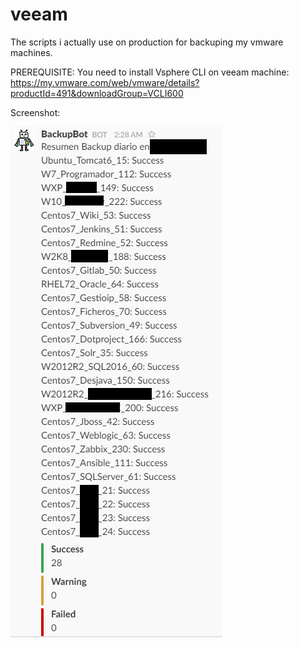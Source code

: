 # veeam
The scripts i actually use on production for backuping my vmware machines.

PREREQUISITE: You need to install Vsphere CLI on veeam machine:
https://my.vmware.com/web/vmware/details?productId=491&downloadGroup=VCLI600

Screenshot:
 

![alt tag](https://raw.githubusercontent.com/dgacias/veeam/master/backups.PNG)

